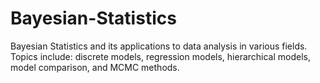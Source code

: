 # Bayesian-Statistics
Bayesian Statistics and its applications to data analysis in various fields. Topics include: discrete models, regression models, hierarchical models, model comparison, and MCMC methods.
